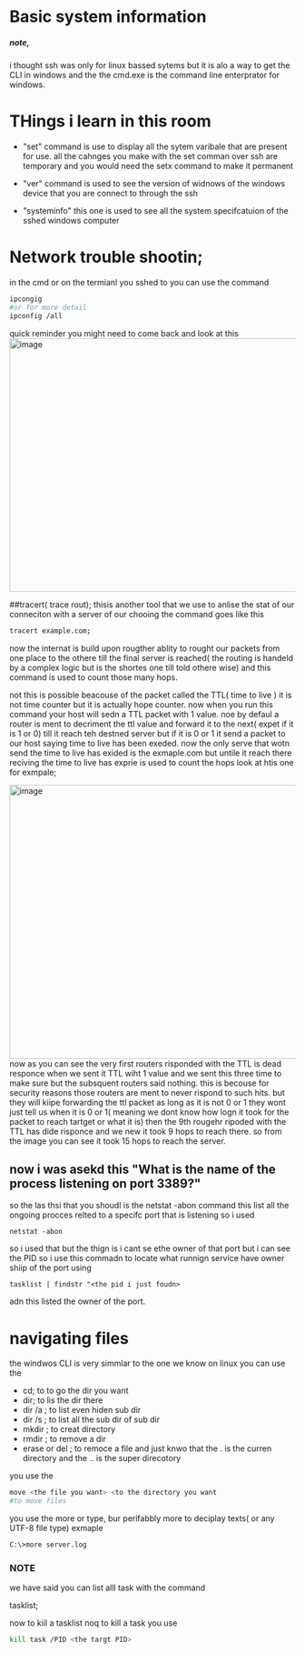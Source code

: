 # Basic system information
##### note, 
i thought ssh was only for linux bassed sytems but it is alo a way to get the CLI in windows and the the cmd.exe is the command line enterprator for windows.
# THings i learn in this room
* "set" command is use to display all the sytem varibale that are present for use.
  all the cahnges you make with the set comman over ssh are temporary and you would need the setx command to make it permanent
* "ver" command is used to see the version of widnows of the windows device that you are connect to through the ssh

* "systeminfo" this one is used to see all the system specifcatuion of the sshed windows computer

# Network trouble shootin;
in the cmd or on the termianl you sshed to you can use the command 
```bash
ipcongig
#or for more detail
ipconfig /all
```
quick reminder you might need to come back and look  at this
<img width="1114" height="446" alt="image" src="https://github.com/user-attachments/assets/519c8bea-c3ed-4522-a8b2-226cca99c62c" />

##tracert( trace rout);
thisis another tool that we use to anlise the stat of our conneciton with a server of our chooing
the command goes like this 
``` bash
tracert example.com;
```
now the internat is build upon rougther ablity to rought our packets from one place to the othere till the final server is reached( the routing is handeld by a complex logic but is the shortes one till told othere wise) 
and this command is used to count those many hops.

not this is possible beacouse of the packet called the TTL( time to live ) it is not time counter but it is actually hope counter.
now when you run this command your host will sedn a TTL packet with 1 value. noe by defaul a router is ment to decriment the ttl value and forward it to the next( expet if it is 1 or 0) till it reach teh destned server
but if it is 0 or 1 it send a packet to our host saying time to live has been exeded.
now the only serve that wotn send the time to live has exided is the exmaple.com but untile it reach there reciving the time to live has exprie is used to count the hops look at htis one for exmpale;

<img width="891" height="482" alt="image" src="https://github.com/user-attachments/assets/f26f1ffe-f118-46ab-ad11-e930a7870af1" />
now as you can see the very first routers risponded with the TTL is dead responce when we sent it TTL wiht 1 value and we sent this three time to make sure
but the subsquent routers said nothing. this is becouse for security reasons those routers are ment to never rispond to such hits. but they will kiipe forwarding the ttl packet as long as it is not 0 or 1 they wont just tell us
when it is 0 or 1( meaning we dont know how logn it took for the packet to reach tartget or what it is)
then the 9th rougehr ripoded with the TTL has dide risponce and we new it took 9 hops to reach there.
so from the image you can see it took 15 hops to reach the server.

## now i was asekd this "What is the name of the process listening on port 3389?"

so the las thsi that you shoudl is the netstat -abon command this list all the ongoing procces relted to a specifc port that is listening 
so i used
```shell
netstat -abon
```

so i used that but the  thign is i cant se ethe owner of that port but i can see the PID so i use this commadn to locate what runnign service have owner shiip of the port using 
```shell
tasklist | findstr "<the pid i just foudn>
```
adn this listed the owner of the port.


# navigating files

the windwos CLI is very simmlar to the one we know on linux
you can use the 
* cd; to to go the dir you want
* dir; to lis the dir there
* dir /a ; to list even hiden sub dir
* dir /s ; to list all the sub dir of sub dir
* mkdir ; to creat directory
* rmdir ; to remove a dir
* erase or del ; to remoce a file
and just knwo that the . is the curren directory and the .. is the super direcotory

you use the 
```bash
move <the file you want> <to the directory you want
#to move files
```

you use the more or type, bur perifabbly more to deciplay texts( or any UTF-8 file type) 
exmaple
```bash
C:\>more server.log
```

### NOTE
we have said you can list alll task with the command

tasklist;

now to kiil a tasklist
noq to kill a task you use 
``` bash
kill task /PID <the targt PID>
```



  
